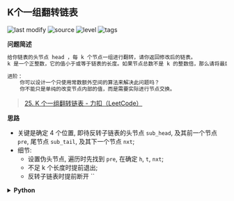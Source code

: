 ## K个一组翻转链表
<!--START_SECTION:badge-->

![last modify](https://img.shields.io/static/v1?label=last%20modify&message=2022-10-13%2002%3A33%3A42&color=yellowgreen&style=flat-square)
![source](https://img.shields.io/static/v1?label=source&message=LeetCode&color=green&style=flat-square)
![level](https://img.shields.io/static/v1?label=level&message=%E5%9B%B0%E9%9A%BE&color=yellow&style=flat-square)
![tags](https://img.shields.io/static/v1?label=tags&message=%E9%93%BE%E8%A1%A8%2C%20LeetCode%20Hot%20100&color=orange&style=flat-square)

<!--END_SECTION:badge-->
<!--info
tags: [链表, lc100]
source: LeetCode
level: 困难
number: '0025'
name: K个一组翻转链表
companies: []
-->

<summary><b>问题简述</b></summary>

```txt
给你链表的头节点 head ，每 k 个节点一组进行翻转，请你返回修改后的链表。
k 是一个正整数，它的值小于或等于链表的长度。如果节点总数不是 k 的整数倍，那么请将最后剩余的节点保持原有顺序。

进阶：
    你可以设计一个只使用常数额外空间的算法来解决此问题吗？
    你不能只是单纯的改变节点内部的值，而是需要实际进行节点交换。
```
> [25. K 个一组翻转链表 - 力扣（LeetCode）](https://leetcode-cn.com/problems/reverse-nodes-in-k-group/)

<!-- 
<details><summary><b>详细描述</b></summary>

```txt
```

</details>
-->


<!-- <div align="center"><img src="../../../_assets/xxx.png" height="300" /></div> -->

<summary><b>思路</b></summary>

- 关键是确定 4 个位置, 即待反转子链表的头节点 `sub_head`, 及其前一个节点 `pre`, 尾节点 `sub_tail`, 及其下一个节点 `nxt`;
- 细节:
  - 设置伪头节点, 遍历时先找到 `pre`, 在确定 `h`, `t`, `nxt`;
  - 不足 k 个长度时提前退出;
  - 反转子链表时提前断开 ``

<details><summary><b>Python</b></summary>

```python
# Definition for singly-linked list.
# class ListNode:
#     def __init__(self, val=0, next=None):
#         self.val = val
#         self.next = next

class Solution:

    def reverse(self, head):
        pre, cur = None, head
        while cur:
            nxt = cur.next
            cur.next = pre
            pre = cur
            cur = nxt
        return pre, head

    def reverseKGroup(self, head: Optional[ListNode], k: int) -> Optional[ListNode]:

        dummy = cur = ListNode(next=head)  # 设置伪头节点
        while cur:
            pre = cur  # 子链表头节点的前一个节点
            for _ in range(k):
                if not cur.next:
                    return dummy.next
                cur = cur.next
            sub_head = cur.next  # 子链表尾节点的下一个节点
            cur.next = None  # 断开子链表
            pre.next, sub_tail = self.reverse(pre.next)  # 反转子链表, 返回反转后的头尾节点
            sub_tail.next = sub_head
            cur = sub_tail

        return dummy.next
```

</details>
